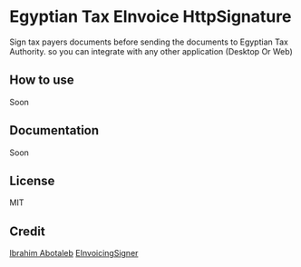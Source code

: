 # Egyptian Tax EInvoice HttpSignature
Sign tax payers documents before sending the documents to Egyptian Tax Authority.
so you can integrate with any other application (Desktop Or Web)

## How to use
Soon

## Documentation
Soon

## License
MIT

## Credit
[Ibrahim Abotaleb](https://github.com/mrkindy)
[EInvoicingSigner](https://github.com/bassemAgmi/EInvoicingSigner)